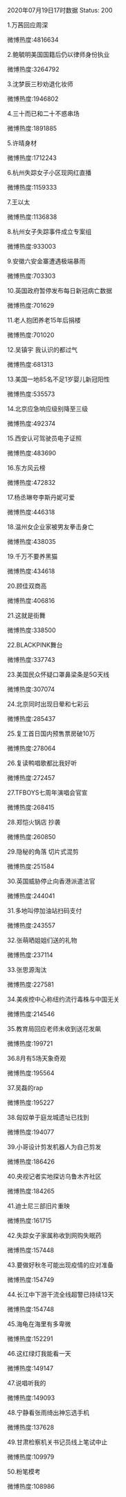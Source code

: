 2020年07月19日17时数据
Status: 200

1.万茜回应周深

微博热度:4816634

2.鲍毓明美国国籍后仍以律师身份执业

微博热度:3264792

3.沈梦辰三秒劝退化妆师

微博热度:1946802

4.三十而已和二十不惑串场

微博热度:1891885

5.许晴身材

微博热度:1712243

6.杭州失踪女子小区现网红直播

微博热度:1159333

7.王以太

微博热度:1136838

8.杭州女子失踪事件成立专案组

微博热度:933003

9.安徽六安金寨遭遇极端暴雨

微博热度:703303

10.英国政府暂停发布每日新冠病亡数据

微博热度:701629

11.老人抱团养老15年后捐楼

微博热度:701020

12.吴镇宇 我认识的都过气

微博热度:681313

13.美国一地85名不足1岁婴儿新冠阳性

微博热度:535573

14.北京应急响应级别降至三级

微博热度:492374

15.西安认可驾驶员电子证照

微博热度:483690

16.东方风云榜

微博热度:472832

17.杨丞琳夸李斯丹妮可爱

微博热度:446318

18.温州女企业家被男友拳击身亡

微博热度:438035

19.千万不要养黑猫

微博热度:434618

20.顾佳双商高

微博热度:406816

21.这就是街舞

微博热度:338500

22.BLACKPINK舞台

微博热度:337743

23.美国民众怀疑口罩鼻梁条是5G天线

微博热度:307074

24.北京同时出现日晕和七彩云

微博热度:285437

25.复工首日国内预售票房破10万

微博热度:278064

26.复读鸭唱歌都比我好听

微博热度:272457

27.TFBOYS七周年演唱会官宣

微博热度:268415

28.郑恺火锅店 抄袭

微博热度:260850

29.隐秘的角落 切片式混剪

微博热度:251584

30.英国威胁停止向香港派遣法官

微博热度:244041

31.多地叫停加油站扫码支付

微博热度:243557

32.张萌晒姐姐们送的礼物

微博热度:237114

33.张思源淘汰

微博热度:227581

34.美疾控中心称纽约流行毒株与中国无关

微博热度:214546

35.教育局回应老师未收到送花发飙

微博热度:199721

36.8月有5场天象奇观

微博热度:195564

37.吴磊的rap

微博热度:195227

38.匈奴单于庭龙城遗址已找到

微博热度:194077

39.小哥设计剪发机器人为自己剪发

微博热度:186426

40.央视记者实地探访乌鲁木齐社区

微博热度:184265

41.迪士尼三部旧片重映

微博热度:161715

42.失踪女子家属称收到网购失眠药

微博热度:157448

43.要做好秋冬可能出现疫情的应对准备

微博热度:154749

44.长江中下游干流全线超警已持续13天

微博热度:154748

45.海龟在海里有多卑微

微博热度:152291

46.这红绿灯我能看一天

微博热度:149147

47.说唱听我的

微博热度:149093

48.宁静看张雨绮出神忘选手机

微博热度:137628

49.甘肃检察机关书记员线上笔试中止

微博热度:109979

50.粉笔模考

微博热度:108986

